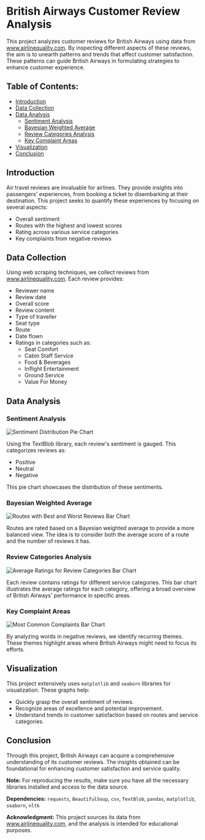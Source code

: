 # British Airways Customer Review Analysis

This project analyzes customer reviews for British Airways using data from www.airlinequality.com. By inspecting different aspects of these reviews, the aim is to unearth patterns and trends that affect customer satisfaction. These patterns can guide British Airways in formulating strategies to enhance customer experience.

## Table of Contents:
- [Introduction](#introduction)
- [Data Collection](#data-collection)
- [Data Analysis](#data-analysis)
  - [Sentiment Analysis](#sentiment-analysis)
  - [Bayesian Weighted Average](#bayesian-weighted-average)
  - [Review Categories Analysis](#review-categories-analysis)
  - [Key Complaint Areas](#key-complaint-areas)
- [Visualization](#visualization)
- [Conclusion](#conclusion)

## Introduction

Air travel reviews are invaluable for airlines. They provide insights into passengers' experiences, from booking a ticket to disembarking at their destination. This project seeks to quantify these experiences by focusing on several aspects:
- Overall sentiment
- Routes with the highest and lowest scores
- Rating across various service categories
- Key complaints from negative reviews

## Data Collection

Using web scraping techniques, we collect reviews from www.airlinequality.com. Each review provides:
- Reviewer name
- Review date
- Overall score
- Review content
- Type of traveller
- Seat type
- Route
- Date flown
- Ratings in categories such as:
  - Seat Comfort
  - Cabin Staff Service
  - Food & Beverages
  - Inflight Entertainment
  - Ground Service
  - Value For Money

## Data Analysis

### Sentiment Analysis
![Sentiment Distribution Pie Chart]("pichart.png")

Using the TextBlob library, each review's sentiment is gauged. This categorizes reviews as:
- Positive
- Neutral
- Negative

This pie chart showcases the distribution of these sentiments.

### Bayesian Weighted Average
![Routes with Best and Worst Reviews Bar Chart](British_Airways/ba2.png)

Routes are rated based on a Bayesian weighted average to provide a more balanced view. The idea is to consider both the average score of a route and the number of reviews it has.

### Review Categories Analysis
![Average Ratings for Review Categories Bar Chart]("British_Airways/ba2.png")

Each review contains ratings for different service categories. This bar chart illustrates the average ratings for each category, offering a broad overview of British Airways' performance in specific areas.

### Key Complaint Areas
![Most Common Complaints Bar Chart]("https://github.com/gianicoleb/British_Airways/blob/main/ba2.png")

By analyzing words in negative reviews, we identify recurring themes. These themes highlight areas where British Airways might need to focus its efforts.

## Visualization

This project extensively uses `matplotlib` and `seaborn` libraries for visualization. These graphs help:
- Quickly grasp the overall sentiment of reviews.
- Recognize areas of excellence and potential improvement.
- Understand trends in customer satisfaction based on routes and service categories.

## Conclusion

Through this project, British Airways can acquire a comprehensive understanding of its customer reviews. The insights obtained can be foundational for enhancing customer satisfaction and service quality.

**Note:** For reproducing the results, make sure you have all the necessary libraries installed and access to the data source.

**Dependencies:** `requests`, `BeautifulSoup`, `csv`, `TextBlob`, `pandas`, `matplotlib`, `seaborn`, `nltk`

**Acknowledgment:** This project sources its data from www.airlinequality.com, and the analysis is intended for educational purposes.
